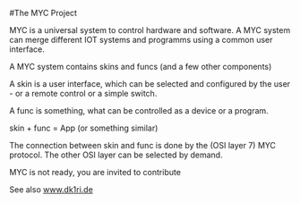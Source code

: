 #The MYC Project 

MYC is a universal system to control hardware and software. A MYC system can merge different IOT systems and programms using a common user interface.

A MYC system contains skins and funcs (and a few other components)

A skin is a user interface, which can be selected and configured by the user - or a remote control or a simple switch.

A func is something, what can be controlled as a device or a program.

skin + func = App (or something similar)

The connection between skin and func is done by the (OSI layer 7) MYC protocol. The other OSI layer can be selected by demand.

MYC is not ready, you are invited to contribute

See also www.dk1ri.de
